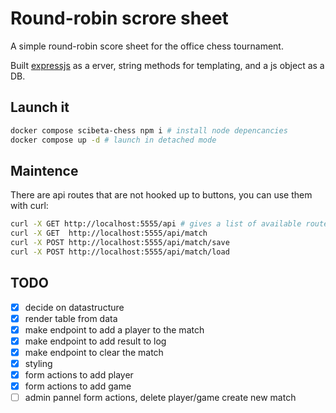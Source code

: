 # Round-robin scrore sheet

A simple round-robin score sheet for the office chess tournament.

Built [expressjs](https://expressjs.com/) as a erver, string methods for templating, and a js object as a DB.

## Launch it

```bash
docker compose scibeta-chess npm i # install node depencancies
docker compose up -d # launch in detached mode
```

## Maintence

There are api routes that are not hooked up to buttons, you can use them with curl:

```bash
curl -X GET http://localhost:5555/api # gives a list of available routes, not all are tested for all cases
curl -X GET  http://localhost:5555/api/match
curl -X POST http://localhost:5555/api/match/save
curl -X POST http://localhost:5555/api/match/load
```

## TODO

- [x] decide on datastructure
- [x] render table from data
- [x] make endpoint to add a player to the match
- [x] make endpoint to add result to log
- [x] make endpoint to clear the match
- [x] styling
- [x] form actions to add player
- [x] form actions to add game
- [ ] admin pannel form actions, delete player/game create new match